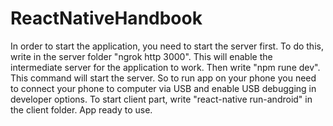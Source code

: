 # ReactNativeHandbook

In order to start the application, you need to start the server first. To do this, write in the server folder "ngrok http 3000".
This will enable the intermediate server for the application to work. Then write "npm rune dev". This command will start the server.
So to run app on your phone you need to connect your phone to computer via USB and enable USB debugging in developer options. To start client part, write "react-native run-android" in the client folder. App ready to use.
